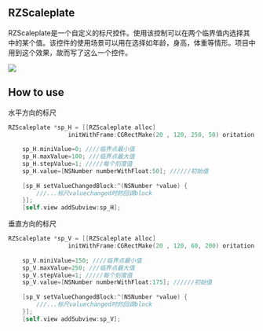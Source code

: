 ## RZScaleplate

RZScaleplate是一个自定义的标尺控件。使用该控制可以在两个临界值内选择其中的某个值。该控件的使用场景可以用在选择如年龄，身高，体重等情形。项目中用到这个效果，故而写了这么一个控件。

[![](https://raw.github.com/ReyZhang/RZScaleplate/master/RZScaleplateExample/Screens/1.gif)](https://raw.github.com/ReyZhang/RZScaleplate/master/RZScaleplateExample/Screens/1.gif)

## How to use

水平方向的标尺
``` objective-c
RZScaleplate *sp_H = [[RZScaleplate alloc]
                 initWithFrame:CGRectMake(20 , 120, 250, 50) oritation:Horizontal];
    
    sp_H.miniValue=0; ////临界点最小值
    sp_H.maxValue=100; ///临界点最大值
    sp_H.stepValue=1; /////每个刻度值
    sp_H.value=[NSNumber numberWithFloat:50]; //////初始值
    
    [sp_H setValueChangedBlock:^(NSNumber *value) {
        ///...标尺valuechanged时的回调block
    }];
    [self.view addSubview:sp_H];
```
垂直方向的标尺
``` objective-c
RZScaleplate *sp_V = [[RZScaleplate alloc]
                 initWithFrame:CGRectMake(20 , 120, 60, 200) oritation:Vertical];
    
    sp_V.miniValue=150; ////临界点最小值
    sp_V.maxValue=250; ///临界点最大值
    sp_V.stepValue=1; /////每个刻度值
    sp_V.value=[NSNumber numberWithFloat:175]; //////初始值
    
    [sp_V setValueChangedBlock:^(NSNumber *value) {
        ///...标尺valuechanged时的回调block
    }];
    [self.view addSubview:sp_V];
```

